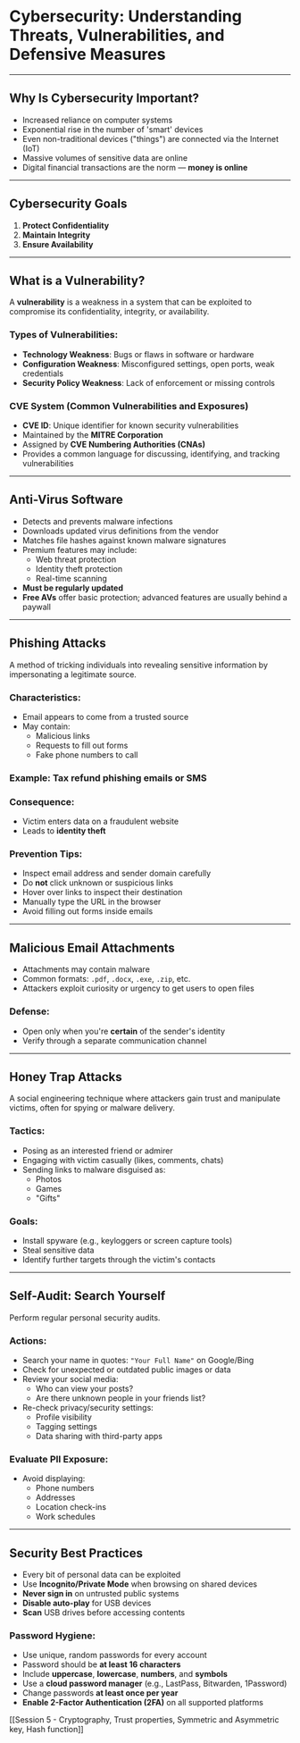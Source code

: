 # Cybersecurity: Understanding Threats, Vulnerabilities, and Defensive Measures

---

## Why Is Cybersecurity Important?

- Increased reliance on computer systems
- Exponential rise in the number of 'smart' devices
- Even non-traditional devices ("things") are connected via the Internet (IoT)
- Massive volumes of sensitive data are online
- Digital financial transactions are the norm — **money is online**

---

## Cybersecurity Goals

1. **Protect Confidentiality**
2. **Maintain Integrity**
3. **Ensure Availability**

---

## What is a Vulnerability?

A **vulnerability** is a weakness in a system that can be exploited to compromise its confidentiality, integrity, or availability.

### Types of Vulnerabilities:

- **Technology Weakness**: Bugs or flaws in software or hardware
- **Configuration Weakness**: Misconfigured settings, open ports, weak credentials
- **Security Policy Weakness**: Lack of enforcement or missing controls

### CVE System (Common Vulnerabilities and Exposures)

- **CVE ID**: Unique identifier for known security vulnerabilities
- Maintained by the **MITRE Corporation**
- Assigned by **CVE Numbering Authorities (CNAs)**
- Provides a common language for discussing, identifying, and tracking vulnerabilities

---

## Anti-Virus Software

- Detects and prevents malware infections
- Downloads updated virus definitions from the vendor
- Matches file hashes against known malware signatures
- Premium features may include:
  - Web threat protection
  - Identity theft protection
  - Real-time scanning
- **Must be regularly updated**
- **Free AVs** offer basic protection; advanced features are usually behind a paywall

---

## Phishing Attacks

A method of tricking individuals into revealing sensitive information by impersonating a legitimate source.

### Characteristics:

- Email appears to come from a trusted source
- May contain:
  - Malicious links
  - Requests to fill out forms
  - Fake phone numbers to call

### Example: Tax refund phishing emails or SMS

### Consequence:

- Victim enters data on a fraudulent website
- Leads to **identity theft**

### Prevention Tips:

- Inspect email address and sender domain carefully
- Do **not** click unknown or suspicious links
- Hover over links to inspect their destination
- Manually type the URL in the browser
- Avoid filling out forms inside emails

---

## Malicious Email Attachments

- Attachments may contain malware
- Common formats: `.pdf`, `.docx`, `.exe`, `.zip`, etc.
- Attackers exploit curiosity or urgency to get users to open files

### Defense:

- Open only when you're **certain** of the sender's identity
- Verify through a separate communication channel

---

## Honey Trap Attacks

A social engineering technique where attackers gain trust and manipulate victims, often for spying or malware delivery.

### Tactics:

- Posing as an interested friend or admirer
- Engaging with victim casually (likes, comments, chats)
- Sending links to malware disguised as:
  - Photos
  - Games
  - "Gifts"

### Goals:

- Install spyware (e.g., keyloggers or screen capture tools)
- Steal sensitive data
- Identify further targets through the victim's contacts

---

## Self-Audit: Search Yourself

Perform regular personal security audits.

### Actions:

- Search your name in quotes: `"Your Full Name"` on Google/Bing
- Check for unexpected or outdated public images or data
- Review your social media:
  - Who can view your posts?
  - Are there unknown people in your friends list?
- Re-check privacy/security settings:
  - Profile visibility
  - Tagging settings
  - Data sharing with third-party apps

### Evaluate PII Exposure:

- Avoid displaying:
  - Phone numbers
  - Addresses
  - Location check-ins
  - Work schedules

---

## Security Best Practices

- Every bit of personal data can be exploited
- Use **Incognito/Private Mode** when browsing on shared devices
- **Never sign in** on untrusted public systems
- **Disable auto-play** for USB devices
- **Scan** USB drives before accessing contents

### Password Hygiene:

- Use unique, random passwords for every account
- Password should be **at least 16 characters**
- Include **uppercase**, **lowercase**, **numbers**, and **symbols**
- Use a **cloud password manager** (e.g., LastPass, Bitwarden, 1Password)
- Change passwords **at least once per year**
- **Enable 2-Factor Authentication (2FA)** on all supported platforms

[[Session 5 - Cryptography, Trust properties, Symmetric and Asymmetric key, Hash function]]